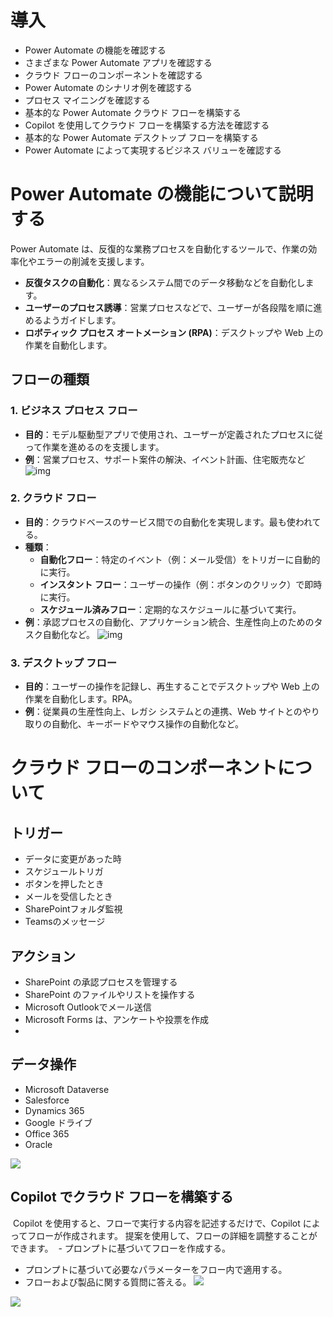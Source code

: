 # 導入
- Power Automate の機能を確認する
- さまざまな Power Automate アプリを確認する
- クラウド フローのコンポーネントを確認する
- Power Automate のシナリオ例を確認する
- プロセス マイニングを確認する
- 基本的な Power Automate クラウド フローを構築する
- Copilot を使用してクラウド フローを構築する方法を確認する
- 基本的な Power Automate デスクトップ フローを構築する
- Power Automate によって実現するビジネス バリューを確認する
# Power Automate の機能について説明する
Power Automate は、反復的な業務プロセスを自動化するツールで、作業の効率化やエラーの削減を支援します。
- **反復タスクの自動化**：異なるシステム間でのデータ移動などを自動化します。
- **ユーザーのプロセス誘導**：営業プロセスなどで、ユーザーが各段階を順に進めるようガイドします。
- **ロボティック プロセス オートメーション (RPA)**：デスクトップや Web 上の作業を自動化します。

## フローの種類

### 1. ビジネス プロセス フロー

- **目的**：モデル駆動型アプリで使用され、ユーザーが定義されたプロセスに従って作業を進めるのを支援します。
- **例**：営業プロセス、サポート案件の解決、イベント計画、住宅販売など
![img](https://learn.microsoft.com/ja-jp/training/modules/introduction-power-automate/media/04-describe-automation-power-automate-01.png)
### 2. クラウド フロー

- **目的**：クラウドベースのサービス間での自動化を実現します。最も使われてる。
- **種類**：
    - **自動化フロー**：特定のイベント（例：メール受信）をトリガーに自動的に実行。
    - **インスタント フロー**：ユーザーの操作（例：ボタンのクリック）で即時に実行。
    - **スケジュール済みフロー**：定期的なスケジュールに基づいて実行。
- **例**：承認プロセスの自動化、アプリケーション統合、生産性向上のためのタスク自動化など。
![img](https://learn.microsoft.com/ja-jp/training/modules/introduction-power-automate/media/04-describe-automation-power-automate-02.png)

### 3. デスクトップ フロー

- **目的**：ユーザーの操作を記録し、再生することでデスクトップや Web 上の作業を自動化します。RPA。
- **例**：従業員の生産性向上、レガシ システムとの連携、Web サイトとのやり取りの自動化、キーボードやマウス操作の自動化など。

# クラウド フローのコンポーネントについて
## トリガー
- データに変更があった時
- スケジュールトリガ
- ボタンを押したとき
- メールを受信したとき
- SharePointフォルダ監視
- Teamsのメッセージ
## アクション
- SharePoint の承認プロセスを管理する
- SharePoint のファイルやリストを操作する
- Microsoft Outlookでメール送信
- Microsoft Forms は、アンケートや投票を作成
- 
## データ操作
- Microsoft Dataverse
- Salesforce
- Dynamics 365
- Google ドライブ
- Office 365
- Oracle

![](https://learn.microsoft.com/ja-jp/training/modules/introduction-power-automate/media/04-describe-automation-power-automate-15.png)

## Copilot でクラウド フローを構築する
 Copilot を使用すると、フローで実行する内容を記述するだけで、Copilot によってフローが作成されます。 提案を使用して、フローの詳細を調整することができます。
 - プロンプトに基づいてフローを作成する。
- プロンプトに基づいて必要なパラメーターをフロー内で適用する。
- フローおよび製品に関する質問に答える。
![](https://learn.microsoft.com/ja-jp/training/modules/introduction-power-automate/media/04-describe-automation-power-automate-17.png)

![](https://learn.microsoft.com/ja-jp/training/modules/introduction-power-automate/media/04-describe-automation-power-automate-18b.png)
